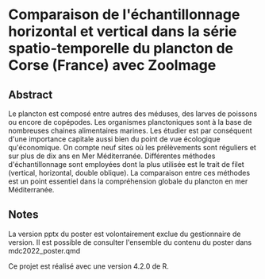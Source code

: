 # Comparaison de l'échantillonnage horizontal et vertical dans la série spatio-temporelle du plancton de Corse (France) avec ZooImage

## Abstract

Le plancton est composé entre autres des méduses, des larves de poissons ou encore de copépodes. Les organismes planctoniques sont à la base de nombreuses chaines alimentaires marines. Les étudier est par conséquent d'une importance capitale aussi bien du point de vue écologique qu'économique. On compte neuf sites où les prélèvements sont réguliers et sur plus de dix ans en Mer Méditerranée. Différentes méthodes d'échantillonnage sont employées dont la plus utilisée est le trait de filet (vertical, horizontal, double oblique). La comparaison entre ces méthodes est un point essentiel dans la compréhension globale du plancton en mer Méditerranée.

## Notes

La version pptx du poster est volontairement exclue du gestionnaire de version. Il est possible de consulter l'ensemble du contenu du poster dans mdc2022_poster.qmd

Ce projet est réalisé avec une version 4.2.0 de R.
